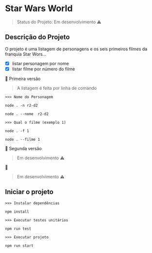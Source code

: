 # Star Wars World

> Status do Projeto: Em desenvolvimento :warning:

## Descrição do Projeto

O projeto é uma listagem de personagens e os seis primeiros filmes da franquia Star Wors...

- [x] listar personagem por nome
- [x] listar filme por número do filme

:rocket: Primeira versão

> A listagem é feita por linha de comando

```
>>> Nome do Personagem

node . -n r2-d2

node . --nome  r2-d2

>>> Qual o filme (exemplo 1)

node . -f 1

node . --filme 1

```

:rocket: Segunda versão

> Em desenvolvimento :warning:

:rocket:

> Em desenvolvimento :warning:

## Iniciar o projeto

```
>>> Instalar dependências

npm install

>>> Executar testes unitários

npm run test

>>> Executar projeto

npm run start

```
